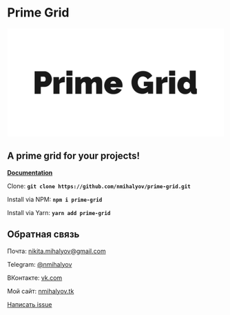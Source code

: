 # Prime Grid

![Prime Grid logo](prime-grid.png)

## A prime grid for your projects!

[**Documentation**](http://nmihalyov.tk/prime-grid/)

Clone: 
**`git clone https://github.com/nmihalyov/prime-grid.git`**

Install via NPM:
**`npm i prime-grid`**

Install via Yarn:
**`yarn add prime-grid`**

## Обратная связь
Почта: [nikita.mihalyov@gmail.com](mailto:nikita.mihalyov@gmail.com)

Telegram: [@nmihalyov](http://t.me/nmihalyov)

ВКонтакте: [vk.com](https://vk.com/nmihalyov)

Мой сайт: [nmihalyov.tk](http://nmihalyov.tk)

[Написать issue](https://github.com/nmihalyov/prime-grid/issues/new)